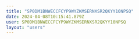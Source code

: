 ```yaml
---
title: "SP0DM1BNWECCFCYP9WYZKMSERNXSR2QKYY10NPSQ"
date: 2024-04-08T10:15:41.879Z
user: SP0DM1BNWECCFCYP9WYZKMSERNXSR2QKYY10NPSQ
layout: "users"
---
```

    